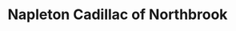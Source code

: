 ---
title: "Napleton Cadillac of Northbrook"
url: /northbrook/napleton-cadillac-of-northbrook/
shop: car
---